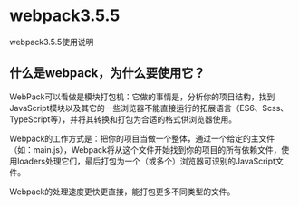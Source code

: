 # webpack3.5.5
webpack3.5.5使用说明

<h2>什么是webpack，为什么要使用它？</h2>
<p>WebPack可以看做是模块打包机：它做的事情是，分析你的项目结构，找到JavaScript模块以及其它的一些浏览器不能直接运行的拓展语言（ES6、Scss、TypeScript等），并将其转换和打包为合适的格式供浏览器使用。</p>
<p>Webpack的工作方式是：把你的项目当做一个整体，通过一个给定的主文件（如：main.js），Webpack将从这个文件开始找到你的项目的所有依赖文件，使用loaders处理它们，最后打包为一个（或多个）浏览器可识别的JavaScript文件。</p>
<p>Webpack的处理速度更快更直接，能打包更多不同类型的文件。</p>
